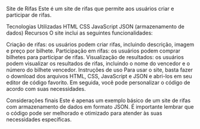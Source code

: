 Site de Rifas
Este é um site de rifas que permite aos usuários criar e participar de rifas.

Tecnologias Utilizadas
HTML
CSS
JavaScript
JSON (armazenamento de dados)
Recursos
O site inclui as seguintes funcionalidades:

Criação de rifas: os usuários podem criar rifas, incluindo descrição, imagem e preço por bilhete.
Participação em rifas: os usuários podem comprar bilhetes para participar de rifas.
Visualização de resultados: os usuários podem visualizar os resultados de rifas, incluindo o nome do vencedor e o número do bilhete vencedor.
Instruções de uso
Para usar o site, basta fazer o download dos arquivos HTML, CSS, JavaScript e JSON e abri-los em seu editor de código favorito. Em seguida, você pode personalizar o código de acordo com suas necessidades.

Considerações finais
Este é apenas um exemplo básico de um site de rifas com armazenamento de dados em formato JSON. É importante lembrar que o código pode ser melhorado e otimizado para atender às suas necessidades específicas.
